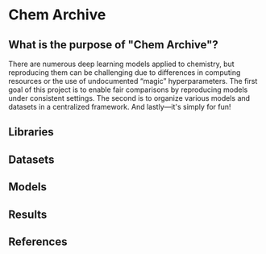 # Chem Archive
## What is the purpose of "Chem Archive"?
There are numerous deep learning models applied to chemistry, but reproducing them can be challenging due to differences in computing resources or the use of undocumented “magic” hyperparameters. The first goal of this project is to enable fair comparisons by reproducing models under consistent settings. The second is to organize various models and datasets in a centralized framework. And lastly—it's simply for fun!

## Libraries

## Datasets

## Models

## Results

## References
